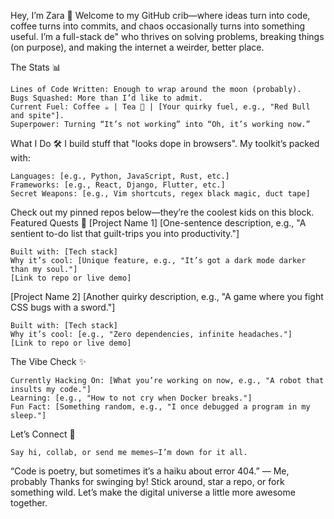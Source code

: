 Hey, I’m Zara 👾
Welcome to my GitHub crib—where ideas turn into code, coffee turns into commits, and chaos occasionally turns into something useful. I’m a full-stack de" who thrives on solving problems, breaking things (on purpose), and making the internet a weirder, better place.

The Stats 📊

    Lines of Code Written: Enough to wrap around the moon (probably).
    Bugs Squashed: More than I’d like to admit.
    Current Fuel: Coffee ☕ | Tea 🍵 | [Your quirky fuel, e.g., "Red Bull and spite"].
    Superpower: Turning “It’s not working” into “Oh, it’s working now.”


What I Do 🛠️
I build stuff that "looks dope in browsers". My toolkit’s packed with:  

    Languages: [e.g., Python, JavaScript, Rust, etc.]  
    Frameworks: [e.g., React, Django, Flutter, etc.]  
    Secret Weapons: [e.g., Vim shortcuts, regex black magic, duct tape]

Check out my pinned repos below—they’re the coolest kids on this block.
Featured Quests 🌟
[Project Name 1]
[One-sentence description, e.g., "A sentient to-do list that guilt-trips you into productivity."]  

    Built with: [Tech stack]  
    Why it’s cool: [Unique feature, e.g., "It’s got a dark mode darker than my soul."]  
    [Link to repo or live demo]

[Project Name 2]
[Another quirky description, e.g., "A game where you fight CSS bugs with a sword."]  

    Built with: [Tech stack]  
    Why it’s cool: [e.g., "Zero dependencies, infinite headaches."]  
    [Link to repo or live demo]

The Vibe Check ✨

    Currently Hacking On: [What you’re working on now, e.g., "A robot that insults my code."]  
    Learning: [e.g., "How to not cry when Docker breaks."]  
    Fun Fact: [Something random, e.g., "I once debugged a program in my sleep."]

Let’s Connect 🚀

    Say hi, collab, or send me memes—I’m down for it all.

“Code is poetry, but sometimes it’s a haiku about error 404.” — Me, probably
Thanks for swinging by! Stick around, star a repo, or fork something wild. Let’s make the digital universe a little more awesome together.
